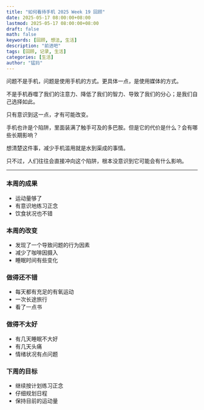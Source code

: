 ```yaml
---
title: "如何看待手机 2025 Week 19 回顾"
date: 2025-05-17 08:00:00+08:00
lastmod: 2025-05-17 08:00:00+08:00
draft: false
math: false
keywords: [回顾, 想法, 生活]
description: "前进吧"
tags: [回顾, 记录, 生活]
categories: [生活]
author: "猛犸"
---
```


问题不是手机，问题是使用手机的方式。更具体一点，是使用媒体的方式。

不是手机吞噬了我们的注意力、降低了我们的智力、导致了我们的分心；是我们自己选择如此。

只有意识到这一点，才有可能改变。

手机也许是个陷阱，里面装满了触手可及的多巴胺。但是它的代价是什么？会有哪些长期影响？

想清楚这件事，减少手机滥用就是水到渠成的事情。

只不过，人们往往会直接冲向这个陷阱，根本没意识到它可能会有什么影响。

---

### 本周的成果

- 运动量够了
- 有意识地练习正念
- 饮食状况也不错

### 本周的改变

- 发现了一个导致问题的行为因素
- 减少了咖啡因摄入
- 睡眠时间有些变化

### 做得还不错

- 每天都有充足的有氧运动
- 一次长途旅行
- 看了一点书

### 做得不太好

- 有几天睡眠不大好
- 有几天头痛
- 情绪状况有点问题

### 下周的目标

- 继续按计划练习正念
- 仔细规划日程
- 保持目前的运动量
